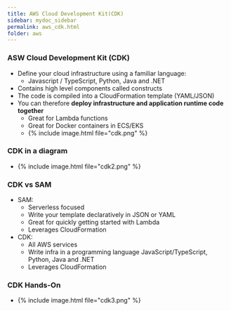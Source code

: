```yaml
---
title: AWS Cloud Development Kit(CDK)
sidebar: mydoc_sidebar
permalink: aws_cdk.html
folder: aws
---
```


### ASW Cloud Development Kit (CDK)

- Define your cloud infrastructure using a familiar language:
  - Javascript / TypeScript, Python, Java and .NET
- Contains high level components called constructs
- The code is compiled into a CloudFormation template (YAML/JSON)
- You can therefore **deploy infrastructure and application runtime code together**
  - Great for Lambda functions
  - Great for Docker containers in ECS/EKS
  - {% include image.html file="cdk.png" %}

### CDK in a diagram
  - {% include image.html file="cdk2.png" %}

### CDK vs SAM
  - SAM:
    - Serverless focused
    - Write your template declaratively in JSON or YAML
    - Great for quickly getting started with Lambda
    - Leverages CloudFormation
  - CDK:
    - All AWS services
    - Write infra in a programming language JavaScript/TypeScript, Python, Java and .NET
    - Leverages CloudFormation

### CDK Hands-On
  - {% include image.html file="cdk3.png" %}
